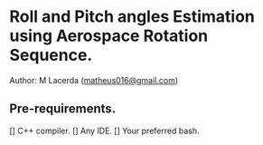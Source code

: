# Roll and Pitch angles Estimation using Aerospace Rotation Sequence.
Author: M Lacerda (matheus016@gmail.com)

## Pre-requirements.
[] C++ compiler.
[] Any IDE.
[] Your preferred bash.